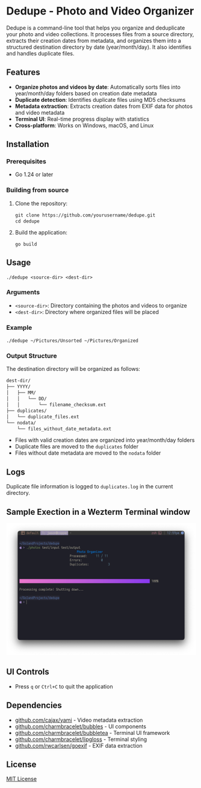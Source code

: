 # Dedupe - Photo and Video Organizer

Dedupe is a command-line tool that helps you organize and deduplicate your photo and video collections. It processes files from a source directory, extracts their creation dates from metadata, and organizes them into a structured destination directory by date (year/month/day). It also identifies and handles duplicate files.

## Features

- **Organize photos and videos by date**: Automatically sorts files into year/month/day folders based on creation date metadata
- **Duplicate detection**: Identifies duplicate files using MD5 checksums
- **Metadata extraction**: Extracts creation dates from EXIF data for photos and video metadata
- **Terminal UI**: Real-time progress display with statistics
- **Cross-platform**: Works on Windows, macOS, and Linux

## Installation

### Prerequisites

- Go 1.24 or later

### Building from source

1. Clone the repository:
   ```
   git clone https://github.com/yourusername/dedupe.git
   cd dedupe
   ```

2. Build the application:
   ```
   go build
   ```

## Usage

```
./dedupe <source-dir> <dest-dir>
```

### Arguments

- `<source-dir>`: Directory containing the photos and videos to organize
- `<dest-dir>`: Directory where organized files will be placed

### Example

```
./dedupe ~/Pictures/Unsorted ~/Pictures/Organized
```

### Output Structure

The destination directory will be organized as follows:

```
dest-dir/
├── YYYY/
│   ├── MM/
│   │   └── DD/
│   │       └── filename_checksum.ext
├── duplicates/
│   └── duplicate_files.ext
└── nodata/
    └── files_without_date_metadata.ext
```

- Files with valid creation dates are organized into year/month/day folders
- Duplicate files are moved to the `duplicates` folder
- Files without date metadata are moved to the `nodata` folder

## Logs

Duplicate file information is logged to `duplicates.log` in the current directory.

## Sample Exection in a Wezterm Terminal window

![alt Dedupe UI Screenshot](./assets/dedupe_screenshot.jpg "Screenshot of Dedupe in Terminal")

## UI Controls

- Press `q` or `Ctrl+C` to quit the application

## Dependencies

- [github.com/cajax/yami](https://github.com/cajax/yami) - Video metadata extraction
- [github.com/charmbracelet/bubbles](https://github.com/charmbracelet/bubbles) - UI components
- [github.com/charmbracelet/bubbletea](https://github.com/charmbracelet/bubbletea) - Terminal UI framework
- [github.com/charmbracelet/lipgloss](https://github.com/charmbracelet/lipgloss) - Terminal styling
- [github.com/rwcarlsen/goexif](https://github.com/rwcarlsen/goexif) - EXIF data extraction

## License

[MIT License](LICENSE)